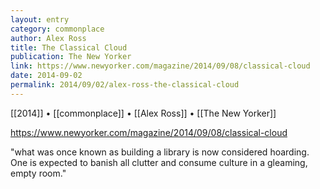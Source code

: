 ```yaml
---
layout: entry
category: commonplace
author: Alex Ross
title: The Classical Cloud
publication: The New Yorker
link: https://www.newyorker.com/magazine/2014/09/08/classical-cloud
date: 2014-09-02
permalink: 2014/09/02/alex-ross-the-classical-cloud
---
```


[[2014]] • [[commonplace]] • [[Alex Ross]] • [[The New Yorker]]

https://www.newyorker.com/magazine/2014/09/08/classical-cloud

"what was once known as building a library is now considered hoarding. One is expected to banish all clutter and consume culture in a gleaming, empty room."
